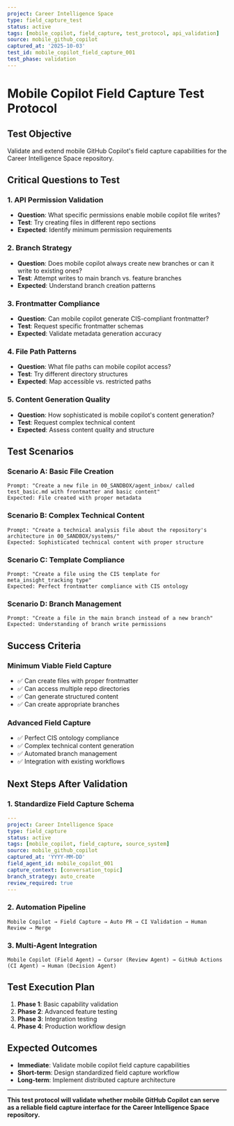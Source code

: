 ```yaml
---
project: Career Intelligence Space
type: field_capture_test
status: active
tags: [mobile_copilot, field_capture, test_protocol, api_validation]
source: mobile_github_copilot
captured_at: '2025-10-03'
test_id: mobile_copilot_field_capture_001
test_phase: validation
---
```


# Mobile Copilot Field Capture Test Protocol

## Test Objective
Validate and extend mobile GitHub Copilot's field capture capabilities for the Career Intelligence Space repository.

## Critical Questions to Test

### 1. API Permission Validation
- **Question**: What specific permissions enable mobile copilot file writes?
- **Test**: Try creating files in different repo sections
- **Expected**: Identify minimum permission requirements

### 2. Branch Strategy
- **Question**: Does mobile copilot always create new branches or can it write to existing ones?
- **Test**: Attempt writes to main branch vs. feature branches
- **Expected**: Understand branch creation patterns

### 3. Frontmatter Compliance
- **Question**: Can mobile copilot generate CIS-compliant frontmatter?
- **Test**: Request specific frontmatter schemas
- **Expected**: Validate metadata generation accuracy

### 4. File Path Patterns
- **Question**: What file paths can mobile copilot access?
- **Test**: Try different directory structures
- **Expected**: Map accessible vs. restricted paths

### 5. Content Generation Quality
- **Question**: How sophisticated is mobile copilot's content generation?
- **Test**: Request complex technical content
- **Expected**: Assess content quality and structure

## Test Scenarios

### Scenario A: Basic File Creation
```
Prompt: "Create a new file in 00_SANDBOX/agent_inbox/ called test_basic.md with frontmatter and basic content"
Expected: File created with proper metadata
```

### Scenario B: Complex Technical Content
```
Prompt: "Create a technical analysis file about the repository's architecture in 00_SANDBOX/systems/"
Expected: Sophisticated technical content with proper structure
```

### Scenario C: Template Compliance
```
Prompt: "Create a file using the CIS template for meta_insight_tracking type"
Expected: Perfect frontmatter compliance with CIS ontology
```

### Scenario D: Branch Management
```
Prompt: "Create a file in the main branch instead of a new branch"
Expected: Understanding of branch write permissions
```

## Success Criteria

### Minimum Viable Field Capture
- ✅ Can create files with proper frontmatter
- ✅ Can access multiple repo directories
- ✅ Can generate structured content
- ✅ Can create appropriate branches

### Advanced Field Capture
- ✅ Perfect CIS ontology compliance
- ✅ Complex technical content generation
- ✅ Automated branch management
- ✅ Integration with existing workflows

## Next Steps After Validation

### 1. Standardize Field Capture Schema
```yaml
---
project: Career Intelligence Space
type: field_capture
status: active
tags: [mobile_copilot, field_capture, source_system]
source: mobile_github_copilot
captured_at: 'YYYY-MM-DD'
field_agent_id: mobile_copilot_001
capture_context: [conversation_topic]
branch_strategy: auto_create
review_required: true
---
```

### 2. Automation Pipeline
```
Mobile Copilot → Field Capture → Auto PR → CI Validation → Human Review → Merge
```

### 3. Multi-Agent Integration
```
Mobile Copilot (Field Agent) → Cursor (Review Agent) → GitHub Actions (CI Agent) → Human (Decision Agent)
```

## Test Execution Plan

1. **Phase 1**: Basic capability validation
2. **Phase 2**: Advanced feature testing
3. **Phase 3**: Integration testing
4. **Phase 4**: Production workflow design

## Expected Outcomes

- **Immediate**: Validate mobile copilot field capture capabilities
- **Short-term**: Design standardized field capture workflow
- **Long-term**: Implement distributed capture architecture

---

**This test protocol will validate whether mobile GitHub Copilot can serve as a reliable field capture interface for the Career Intelligence Space repository.**
